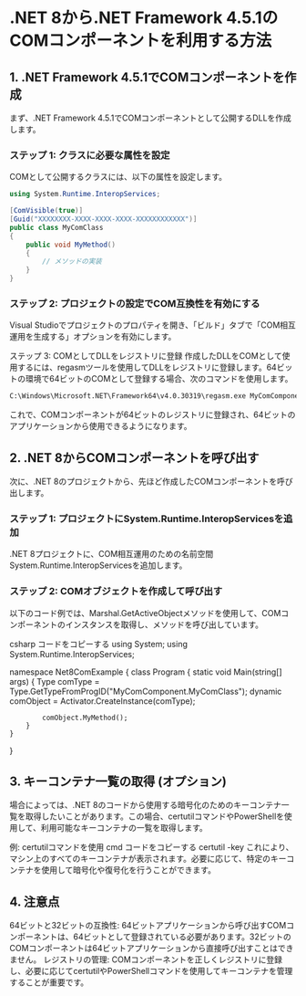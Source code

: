 # .NET 8から.NET Framework 4.5.1のCOMコンポーネントを利用する方法

## 1. .NET Framework 4.5.1でCOMコンポーネントを作成

まず、.NET Framework 4.5.1でCOMコンポーネントとして公開するDLLを作成します。

### ステップ 1: クラスに必要な属性を設定
COMとして公開するクラスには、以下の属性を設定します。

```csharp
using System.Runtime.InteropServices;

[ComVisible(true)]
[Guid("XXXXXXXX-XXXX-XXXX-XXXX-XXXXXXXXXXXX")]
public class MyComClass
{
    public void MyMethod()
    {
        // メソッドの実装
    }
}
```

### ステップ 2: プロジェクトの設定でCOM互換性を有効にする
Visual Studioでプロジェクトのプロパティを開き、「ビルド」タブで「COM相互運用を生成する」オプションを有効にします。

ステップ 3: COMとしてDLLをレジストリに登録
作成したDLLをCOMとして使用するには、regasmツールを使用してDLLをレジストリに登録します。64ビットの環境で64ビットのCOMとして登録する場合、次のコマンドを使用します。

```cmd コードをコピーする
C:\Windows\Microsoft.NET\Framework64\v4.0.30319\regasm.exe MyComComponent.dll /codebase
```

これで、COMコンポーネントが64ビットのレジストリに登録され、64ビットのアプリケーションから使用できるようになります。

## 2. .NET 8からCOMコンポーネントを呼び出す
次に、.NET 8のプロジェクトから、先ほど作成したCOMコンポーネントを呼び出します。

### ステップ 1: プロジェクトにSystem.Runtime.InteropServicesを追加
.NET 8プロジェクトに、COM相互運用のための名前空間System.Runtime.InteropServicesを追加します。

### ステップ 2: COMオブジェクトを作成して呼び出す
以下のコード例では、Marshal.GetActiveObjectメソッドを使用して、COMコンポーネントのインスタンスを取得し、メソッドを呼び出しています。

csharp
コードをコピーする
using System;
using System.Runtime.InteropServices;

namespace Net8ComExample
{
    class Program
    {
        static void Main(string[] args)
        {
            Type comType = Type.GetTypeFromProgID("MyComComponent.MyComClass");
            dynamic comObject = Activator.CreateInstance(comType);

            comObject.MyMethod();
        }
    }
}
## 3. キーコンテナ一覧の取得 (オプション)
場合によっては、.NET 8のコードから使用する暗号化のためのキーコンテナ一覧を取得したいことがあります。この場合、certutilコマンドやPowerShellを使用して、利用可能なキーコンテナの一覧を取得します。

例: certutilコマンドを使用
cmd
コードをコピーする
certutil -key
これにより、マシン上のすべてのキーコンテナが表示されます。必要に応じて、特定のキーコンテナを使用して暗号化や復号化を行うことができます。

## 4. 注意点
64ビットと32ビットの互換性: 64ビットアプリケーションから呼び出すCOMコンポーネントは、64ビットとして登録されている必要があります。32ビットのCOMコンポーネントは64ビットアプリケーションから直接呼び出すことはできません。
レジストリの管理: COMコンポーネントを正しくレジストリに登録し、必要に応じてcertutilやPowerShellコマンドを使用してキーコンテナを管理することが重要です。